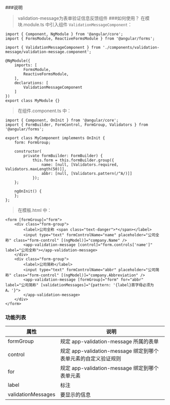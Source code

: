 ###说明
> validation-message为表单验证信息反馈组件
###如何使用？
> 在模块.module.ts 中引入组件 `ValidationMessageComponent`：

    import { Component, NgModule } from '@angular/core';
    import { FormsModule, ReactiveFormsModule } from '@angular/forms';

    import { ValidationMessageComponent } from './components/validation-message/validation-message.component';

    @NgModule({
        imports: [
            FormsModule,
            ReactiveFormsModule,
        ],
        declarations: [
            ValidationMessageComponent
        ]
    })
    export class MyModule {}

> 在组件.component.ts 中：

    import { Component, OnInit } from '@angular/core';
    import { FormBuilder, FormControl, FormGroup, Validators } from '@angular/forms';

    export class MyComponent implements OnInit {
        form: FormGroup;
        
        constructor(
            private formBuilder: FormBuilder) {
                this.form = this.formBuilder.group({
                    name: [null, [Validators.required, Validators.maxLength(50)]],
                    abbr: [null, [Validators.pattern(/^A/)]]
                });
        };

        ngOnInit() {
        };
    };

> 在模板.html 中：

    <form [formGroup]="form">
        <div class="form-group">
            <label>公司全称 <span class="text-danger">*</span></label>
            <input type="text" formControlName="name" placeholder="公司全称" class="form-control" [(ngModel)]="company.Name" />
            <app-validation-message [control]="form.controls['name']" label="公司全称"></app-validation-message>
        </div>
        <div class="form-group">
            <label>公司简称</label>
            <input type="text" formControlName="abbr" placeholder="公司简称" class="form-control" [(ngModel)]="company.Abbreviation" />
            <app-validation-message [formGroup]="form" for="abbr" label="公司简称" [validationMessages]="{pattern: '{label}首字母必须为A。'}">
            </app-validation-message>
        </div>
    </form>

### 功能列表

属性                           | 说明
------------------------------|---------------------------------------------------------------------------------------
formGroup                     | 规定 app-validation-message 所属的表单
control                       | 规定 app-validation-message 绑定到哪个表单元素的自定义验证规则
for                           | 规定 app-validation-message 绑定到哪个表单元素
label                         | 标注
validationMessages            | 要显示的信息